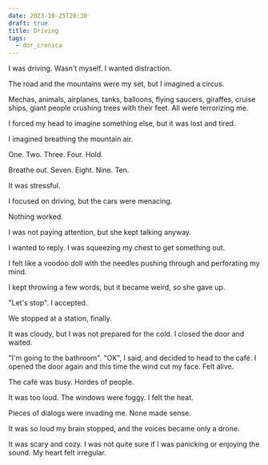 ```yaml
---
date: 2023-10-25T20:30
draft: true
title: Driving
tags:
  - dor_cronica
---
```


I was driving. Wasn't myself. I wanted distraction.

The road and the mountains were my set, but I imagined a circus.

Mechas, animals, airplanes, tanks, balloons, flying saucers, giraffes, cruise ships, giant people crushing trees with their feet. All were terrorizing me.

I forced my head to imagine something else, but it was lost and tired.

I imagined breathing the mountain air.

One. Two. Three. Four. Hold.

Breathe out. Seven. Eight. Nine. Ten.

It was stressful.

I focused on driving, but the cars were menacing.

Nothing worked.

I was not paying attention, but she kept talking anyway.

I wanted to reply. I was squeezing my chest to get something out.

I felt like a voodoo doll with the needles pushing through and perforating my mind.

I kept throwing a few words, but it became weird, so she gave up.

"Let's stop". I accepted.

We stopped at a station, finally.

It was cloudy, but I was not prepared for the cold. I closed the door and waited.

"I'm going to the bathroom". "OK", I said, and decided to head to the café. I opened the door again and this time the wind cut my face. Felt alive.

The café was busy. Hordes of people.

It was too loud. The windows were foggy. I felt the heat.

Pieces of dialogs were invading me. None made sense.

It was so loud my brain stopped, and the voices became only a drone.

It was scary and cozy. I was not quite sure if I was panicking or enjoying the sound. My heart felt irregular.